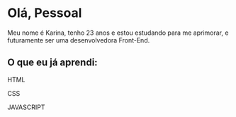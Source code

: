 # Olá, Pessoal

Meu nome é Karina, tenho 23 anos e estou estudando para me aprimorar, e futuramente ser uma desenvolvedora Front-End.
## O que eu já aprendi:

HTML

CSS

JAVASCRIPT
